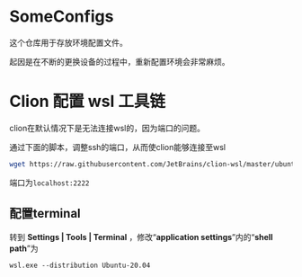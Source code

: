 # SomeConfigs
这个仓库用于存放环境配置文件。

起因是在不断的更换设备的过程中，重新配置环境会非常麻烦。





# Clion 配置 wsl 工具链

clion在默认情况下是无法连接wsl的，因为端口的问题。

通过下面的脚本，调整ssh的端口，从而使clion能够连接至wsl

```sh
wget https://raw.githubusercontent.com/JetBrains/clion-wsl/master/ubuntu_setup_env.sh && bash ubuntu_setup_env.sh
```

端口为`localhost:2222`

## 配置terminal

转到 **Settings | Tools | Terminal** ，修改“**application settings**”内的“**shell path**”为

```
wsl.exe --distribution Ubuntu-20.04
```

